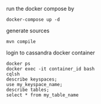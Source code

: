 
run the docker compose by
```
docker-compose up -d
```

generate sources
```
mvn compile
```

login to cassandra docker container
```
docker ps
docker exec -it container_id bash
cqlsh
describe keyspaces;
use my_keyspace_name;
describe tables;
select * from my_table_name
```